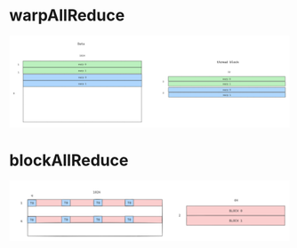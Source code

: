 # warpAllReduce
![warpAllReduce](softmax/warpAllReduce.png)

# blockAllReduce
![blockAllReduce](softmax/blockAllReduce.png)
